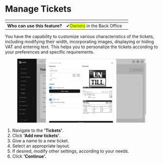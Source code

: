 # Manage Tickets

<table data-card-size="large" data-view="cards" data-full-width="true"><thead><tr><th></th><th></th><th></th></tr></thead><tbody><tr><td><strong>Who can use this feature?</strong> </td><td> <span data-gb-custom-inline data-tag="emoji" data-code="2714">✔</span><mark style="color:green;">Owners</mark> in the Back Office</td><td></td></tr></tbody></table>

You have the capability to customize various characteristics of the tickets, including modifying their width, incorporating images, displaying or hiding VAT and entering text. This helps you to personalize the tickets according to your preferences and specific requirements.&#x20;

<figure><img src="../.gitbook/assets/tickets.jpg" alt=""><figcaption></figcaption></figure>

1. Navigate to the **'Tickets'**.
2. Click **'Add new tickets'**.
3. Give a name to a new ticket.
4. Select an appropriate layout.
5. If desired, modify other settings, according to your needs.
6. Click **'Continue'.**

